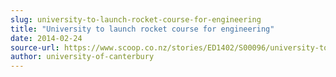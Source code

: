 ```yaml
---
slug: university-to-launch-rocket-course-for-engineering
title: "University to launch rocket course for engineering"
date: 2014-02-24
source-url: https://www.scoop.co.nz/stories/ED1402/S00096/university-to-launch-rocket-course-for-engineering.htm
author: university-of-canterbury
---
```

